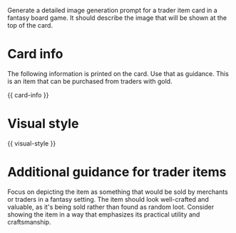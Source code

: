 Generate a detailed image generation prompt for a trader item card in a fantasy board game. It should describe the image that will be shown at the top of the card.

# Card info

The following information is printed on the card. Use that as guidance. This is an item that can be purchased from traders with gold.

{{ card-info }}

# Visual style

{{ visual-style }}

# Additional guidance for trader items

Focus on depicting the item as something that would be sold by merchants or traders in a fantasy setting. The item should look well-crafted and valuable, as it's being sold rather than found as random loot. Consider showing the item in a way that emphasizes its practical utility and craftsmanship.
